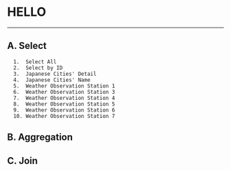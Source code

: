 # HELLO
---

## A. Select
      1.  Select All
      2.  Select by ID
      3.  Japanese Cities' Detail
      4.  Japanese Cities' Name
      5.  Weather Observation Station 1
      6.  Weather Observation Station 3
      7.  Weather Observation Station 4
      8.  Weather Observation Station 5
      9.  Weather Observation Station 6
      10. Weather Observation Station 7
      
## B. Aggregation

## C. Join

